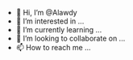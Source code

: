 - 👋 Hi, I’m @Alawdy
- 👀 I’m interested in ...
- 🌱 I’m currently learning ...
- 💞️ I’m looking to collaborate on ...
- 📫 How to reach me ...

<!---
Alawdy/Alawdy is a ✨ special ✨ repository because its `README.md` (this file) appears on your GitHub profile.
You can click the Preview link to take a look at your changes.
--->
